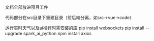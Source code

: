 文档全部放进项目工件 

代码部分在src目录下重建目录（前后端分离，如src->vue->code）

运行实时天气以及ai推荐时需安装的库
pip install websockets
pip install --upgrade spark_ai_python
npm install axios